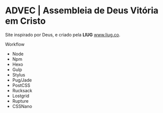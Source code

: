 # ADVEC | Assembleia de Deus Vitória em Cristo
Site inspirado por Deus, e criado pela **LIUG** www.liug.co.

Workflow
+ Node
+ Npm
+ Hexo
+ Gulp
+ Stylus
+ Pug/Jade
+ PostCSS
+ Rucksack
+ Lostgrid
+ Rupture
+ CSSNano
